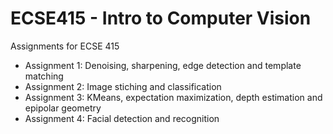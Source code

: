 # ECSE415 - Intro to Computer Vision
Assignments for ECSE 415
- Assignment 1: Denoising, sharpening, edge detection and template matching
- Assignment 2: Image stiching and classification
- Assignment 3: KMeans, expectation maximization, depth estimation and epipolar geometry
- Assignment 4: Facial detection and recognition
